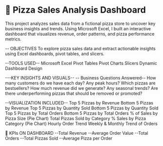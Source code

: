 
# 🍕 Pizza Sales Analysis Dashboard

This project analyzes sales data from a fictional pizza store to uncover key business insights and trends. Using Microsoft Excel, I built an interactive dashboard that visualizes revenue, order patterns, and pizza performance metrics.

-- OBJECTIVES
  To explore pizza sales data and extract actionable insights using Excel dashboards, pivot tables, and slicers.

--TOOLS USED--
  Microsoft Excel
  Pivot Tables
  Pivot Charts
  Slicers
  Dynamic Dashboard Design

---KEY INSIGHTS AND VISUALS--
-- Business Questions Answered--
   How many customers do we have each day? Any peak hours?
   Which pizzas are bestsellers?
   How much revenue did we generate? Any seasonal trends?
   Are there underperforming pizzas that should be removed or promoted?

--VISUALIZATION INCLUDED--
  Top 5 Pizzas by Revenue
  Bottom 5 Pizzas by Revenue
  Top 5 Pizzas by Quantity Sold
  Bottom 5 Pizzas by Quantity Sold
  Top 5 Pizzas by Total Orders
  Bottom 5 Pizzas by Total Orders
  % of Sales by Pizza Size (Pie Chart)
  Total Pizzas Sold by Category
  % Sales by Pizza Category (Pie Chart)
  Hourly Order Trend
  Weekly & Monthly Trend of Orders

📌 KPIs ON DASHBOARD
 --Total Revenue
 --Average Order Value
 --Total Orders
 --Total Pizzas Sold
 --Average Pizza per Order

